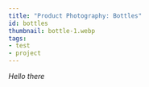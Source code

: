```yaml
---
title: "Product Photography: Bottles" 
id: bottles
thumbnail: bottle-1.webp
tags:
- test
- project
---
```


_Hello there_